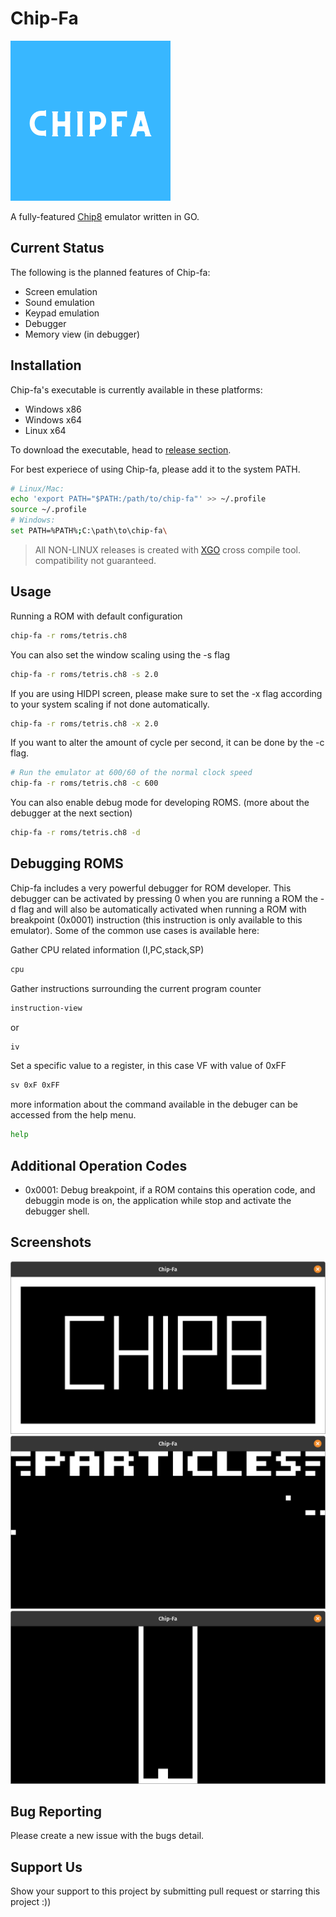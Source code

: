 # Chip-Fa
![Chip-fa icon](./icon.png)


A fully-featured [Chip8](https://en.wikipedia.org/wiki/CHIP-8) emulator written in GO.

## Current Status
The following is the planned features of Chip-fa:
- Screen emulation
- Sound emulation
- Keypad emulation
- Debugger
- Memory view (in debugger)

## Installation
Chip-fa's executable is currently available in these platforms:
- Windows x86
- Windows x64
- Linux x64


To download the executable, head to [release section](https://github.com/raveltan/chip-fa/releases).

For best experiece of using Chip-fa, please add it to the system PATH.
```bash
# Linux/Mac:
echo 'export PATH="$PATH:/path/to/chip-fa"' >> ~/.profile
source ~/.profile
# Windows:
set PATH=%PATH%;C:\path\to\chip-fa\
```

> All NON-LINUX releases is created with [XGO](https://github.com/karalabe/xgo) cross compile tool. compatibility not guaranteed.
## Usage
Running a ROM with default configuration
```bash
chip-fa -r roms/tetris.ch8
```
You can also set the window scaling using the -s flag
```bash
chip-fa -r roms/tetris.ch8 -s 2.0
```
If you are using HIDPI screen, please make sure to set the -x flag according to your system scaling if not done automatically.
```bash
chip-fa -r roms/tetris.ch8 -x 2.0
```
If you want to alter the amount of cycle per second, it can be done by the -c flag. 
```bash
# Run the emulator at 600/60 of the normal clock speed
chip-fa -r roms/tetris.ch8 -c 600
```
You can also enable debug mode for developing ROMS. (more about the debugger at the next section)
```bash
chip-fa -r roms/tetris.ch8 -d
```
## Debugging ROMS

Chip-fa includes a very powerful debugger for ROM developer. This debugger can be activated by pressing 0 when you are running a ROM the -d flag and will also be automatically activated when running a ROM with breakpoint (0x0001) instruction (this instruction is only available to this emulator). Some of the common use cases is available here:

Gather CPU related information (I,PC,stack,SP)
```bash
cpu
```

Gather instructions surrounding the current program counter
```bash
instruction-view
```
or
```bash
iv
```

Set a specific value to a register, in this case VF with value of 0xFF
```bash
sv 0xF 0xFF
```

more information about the command available in the debuger can be accessed from the help menu.
```bash
help
```


## Additional Operation Codes

- 0x0001: Debug breakpoint, if a ROM contains this operation code, and debuggin mode is on, the application while stop and activate the debugger shell.

## Screenshots
![Chip8 Logo ROM.](./ss/chip8.png)
![Particle Demo ROM.](./ss/particle.png)
![Tetris ROM.](./ss/tetris.png)

## Bug Reporting
Please create a new issue with the bugs detail.

## Support Us
Show your support to this project by submitting pull request or starring this project :))